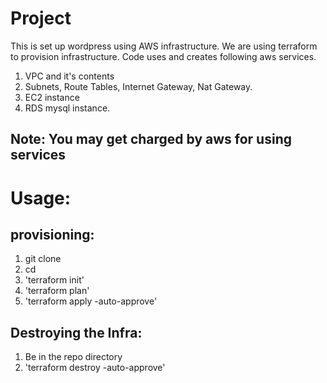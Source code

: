 Project
=========

This is set up wordpress using AWS infrastructure. We are using terraform to provision infrastructure. Code uses and creates following aws services.

1. VPC and it's contents
2. Subnets, Route Tables, Internet Gateway, Nat Gateway.
3. EC2 instance
4. RDS mysql instance.

Note:  You may get charged by aws for using services
-----


Usage:
=======

provisioning:
-------------

1. git clone <repo>
2. cd <repo-dir>
2. 'terraform init'
3. 'terraform plan'
4. 'terraform apply -auto-approve'

Destroying the Infra:
---------------------
1. Be in the repo directory
2. 'terraform destroy -auto-approve'

